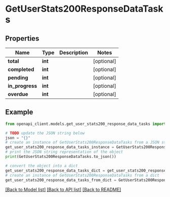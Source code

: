 # GetUserStats200ResponseDataTasks


## Properties

Name | Type | Description | Notes
------------ | ------------- | ------------- | -------------
**total** | **int** |  | [optional] 
**completed** | **int** |  | [optional] 
**pending** | **int** |  | [optional] 
**in_progress** | **int** |  | [optional] 
**overdue** | **int** |  | [optional] 

## Example

```python
from openapi_client.models.get_user_stats200_response_data_tasks import GetUserStats200ResponseDataTasks

# TODO update the JSON string below
json = "{}"
# create an instance of GetUserStats200ResponseDataTasks from a JSON string
get_user_stats200_response_data_tasks_instance = GetUserStats200ResponseDataTasks.from_json(json)
# print the JSON string representation of the object
print(GetUserStats200ResponseDataTasks.to_json())

# convert the object into a dict
get_user_stats200_response_data_tasks_dict = get_user_stats200_response_data_tasks_instance.to_dict()
# create an instance of GetUserStats200ResponseDataTasks from a dict
get_user_stats200_response_data_tasks_from_dict = GetUserStats200ResponseDataTasks.from_dict(get_user_stats200_response_data_tasks_dict)
```
[[Back to Model list]](../README.md#documentation-for-models) [[Back to API list]](../README.md#documentation-for-api-endpoints) [[Back to README]](../README.md)


